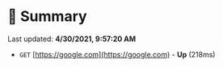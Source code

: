 # 📖 Summary
Last updated: **4/30/2021, 9:57:20 AM**

- `GET` [https://google.com](https://google.com) - **Up** (218ms)
